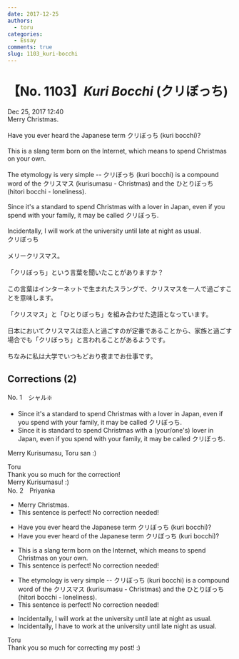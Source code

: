 ```yaml
---
date: 2017-12-25
authors:
  - toru
categories:
  - Essay
comments: true
slug: 1103_kuri-bocchi
---
```


# 【No. 1103】<strong><em>Kuri Bocchi</strong></em> (クリぼっち)
<div class="date">Dec 25, 2017 12:40</div>
<div id="post"><div id="body_show_ori">
Merry Christmas.<br/><br/>Have you ever heard the Japanese term クリぼっち (kuri bocchi)?<br/><br/>This is a slang term born on the Internet, which means to spend Christmas on your own.<br/><br/>The etymology is very simple -- クリぼっち (kuri bocchi) is a compound word of the クリスマス (kurisumasu - Christmas) and the ひとりぼっち (hitori bocchi - loneliness).<br/><br/>Since it's a standard to spend Christmas with a lover in Japan, even if you spend with your family, it may be called クリぼっち.<br/><br/>Incidentally, I will work at the university until late at night as usual.
</div></div>

<!-- more -->

<div id="post_ja"><div id="body_show_mo">
クリぼっち<br/><br/>メリークリスマス。<br/><br/>「クリぼっち」という言葉を聞いたことがありますか？<br/><br/>この言葉はインターネットで生まれたスラングで、クリスマスを一人で過ごすことを意味します。<br/><br/>「クリスマス」と「ひとりぼっち」を組み合わせた造語となっています。<br/><br/>日本においてクリスマスは恋人と過ごすのが定番であることから、家族と過ごす場合でも「クリぼっち」と言われることがあるようです。<br/><br/>ちなみに私は大学でいつもどおり夜までお仕事です。
</div></div>

## Corrections (2)
<div id="block"><div class="first_name"> No. 1　<span class="just_name">シャル❇️</span></div><div id="block2">
<ul class="correction_field">
<li class="incorrect">Since it's a standard to spend Christmas with a lover in Japan, even if you spend with your family, it may be called クリぼっち.</li>
<li class="corrected correct">
Since it is standard to spend Christmas with a (your/one's) lover in Japan, even if you spend with your family, it may be called クリぼっち.
</li>
</ul>
<p class="comment_small">
 Merry Kurisumasu, Toru san :)
</p>

</div><div class="name"><span class="just_name">Toru</span><br>
Thank you so much for the correction!<br/>Merry Kurisumasu! :)
</div>
</div>
<div id="block"><div class="first_name"> No. 2　<span class="just_name">Priyanka </span></div><div id="block2">
<ul class="correction_field">
<li class="incorrect">Merry Christmas.</li>
<li class="corrected perfect">This sentence is perfect! No correction needed!</li>
</ul>
<ul class="correction_field">
<li class="incorrect">Have you ever heard the Japanese term クリぼっち (kuri bocchi)?</li>
<li class="corrected correct">
Have you ever heard of the Japanese term クリぼっち (kuri bocchi)?
</li>
</ul>
<ul class="correction_field">
<li class="incorrect">This is a slang term born on the Internet, which means to spend Christmas on your own.</li>
<li class="corrected perfect">This sentence is perfect! No correction needed!</li>
</ul>
<ul class="correction_field">
<li class="incorrect">The etymology is very simple -- クリぼっち (kuri bocchi) is a compound word of the クリスマス (kurisumasu - Christmas) and the ひとりぼっち (hitori bocchi - loneliness).</li>
<li class="corrected perfect">This sentence is perfect! No correction needed!</li>
</ul>
<ul class="correction_field">
<li class="incorrect">Incidentally, I will work at the university until late at night as usual.</li>
<li class="corrected correct">
Incidentally, I have to work at the university until late night as usual.
</li>
</ul>
</div><div class="name"><span class="just_name">Toru</span><br>
Thank you so much for correcting my post! :)
</div>
</div>
